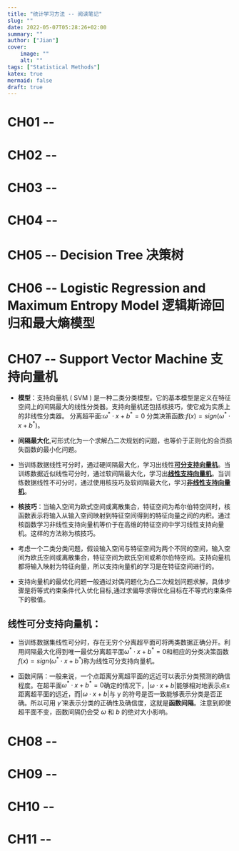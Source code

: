 ```yaml
---
title: "统计学习方法 -- 阅读笔记"
slug: ""
date: 2022-05-07T05:28:26+02:00
summary: ""
author: ["Jian"]
cover:
    image: ""
    alt: ""
tags: ["Statistical Methods"]
katex: true
mermaid: false
draft: true
---
```


# CH01 -- 
# CH02 -- 
# CH03 -- 
# CH04 -- 
# CH05 -- Decision Tree 决策树
# CH06 -- Logistic Regression and Maximum Entropy Model 逻辑斯谛回归和最大熵模型
# CH07 -- Support Vector Machine 支持向量机
- **模型**：支持向量机 ( SVM ) 是一种二类分类模型。它的基本模型是定义在特征空间上的间隔最大的线性分类器。支持向量机还包括核技巧，使它成为实质上的非线性分类器。
分离超平面:$\omega ^ * \cdot{x} + b^* = 0$
分类决策函数:$f(x) = sign (\omega ^ * \cdot{x} + b ^ *)$。

- **间隔最大化**,可形式化为一个求解凸二次规划的问题，也等价于正则化的合页损失函数的最小化问题。
  
- 当训练数据线性可分时，通过硬间隔最大化，学习出线性<u>**可分支持向量机**</u>。当训练数据近似线性可分时，通过软间隔最大化，学习出<u>**线性支持向量机**</u>。当训练数据线性不可分时，通过使用核技巧及软间隔最大化，学习<u>**非线性支持向量机**</u>。
  
- **核技巧**：当输入空间为欧式空间或离散集合，特征空间为希尔伯特空间时，核函数表示将输入从输入空间映射到特征空间得到的特征向量之间的内积。通过核函数学习非线性支持向量机等价于在高维的特征空间中学习线性支持向量机。这样的方法称为核技巧。

- 考虑一个二类分类问题，假设输入空间与特征空间为两个不同的空间，输入空间为欧氏空间或离散集合，特征空间为欧氏空间或希尔伯特空间。支持向量机都将输入映射为特征向量，所以支持向量机的学习是在特征空间进行的。

- 支持向量机的最优化问题一般通过对偶问题化为凸二次规划问题求解，具体步骤是将等式约束条件代入优化目标,通过求偏导求得优化目标在不等式约束条件下的极值。

## 线性可分支持向量机：

- 当训练数据集线性可分时，存在无穷个分离超平面可将两类数据正确分开。利用间隔最大化得到唯一最优分离超平面$\omega ^ * \cdot{x} + b^* = 0$和相应的分类决策函数$f(x) = sign (\omega ^ * \cdot{x} + b ^ *)$称为线性可分支持向量机。

- 函数间隔：一般来说，一个点距离分离超平面的远近可以表示分类预测的确信程度。在超平面$\omega ^ * \cdot{x} + b^* = 0$确定的情况下，$|\omega \cdot{x} + b|$能够相对地表示点x距离超平面的远近，而$|\omega \cdot{x} + b|$与 y 的符号是否一致能够表示分类是否正确。所以可用 $\hat{\gamma}$ 来表示分类的正确性及确信度，这就是**函数间隔**。注意到即使超平面不变，函数间隔仍会受 $\omega$ 和 $b$ 的绝对大小影响。

# CH08 -- 
# CH09 -- 
# CH10 -- 
# CH11 --